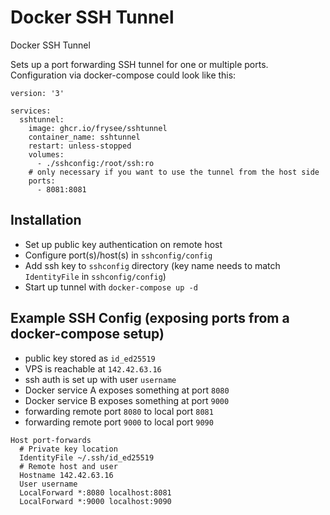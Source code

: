 # Docker SSH Tunnel
Docker SSH Tunnel

Sets up a port forwarding SSH tunnel for one or multiple ports. Configuration via docker-compose could look like this:

```
version: '3'

services:
  sshtunnel:
    image: ghcr.io/frysee/sshtunnel
    container_name: sshtunnel
    restart: unless-stopped
    volumes:
      - ./sshconfig:/root/ssh:ro
    # only necessary if you want to use the tunnel from the host side
    ports:
      - 8081:8081
```

## Installation
- Set up public key authentication on remote host
- Configure port(s)/host(s) in `sshconfig/config`
- Add ssh key to `sshconfig` directory (key name needs to match `IdentityFile` in `sshconfig/config`)
- Start up tunnel with `docker-compose up -d`

## Example SSH Config (exposing ports from a docker-compose setup)
- public key stored as `id_ed25519`
- VPS is reachable at `142.42.63.16`
- ssh auth is set up with user `username`
- Docker service A exposes something at port `8080`
- Docker service B exposes something at port `9000`
- forwarding remote port `8080` to local port `8081`
- forwarding remote port `9000` to local port `9090`

```
Host port-forwards
  # Private key location
  IdentityFile ~/.ssh/id_ed25519
  # Remote host and user
  Hostname 142.42.63.16
  User username
  LocalForward *:8080 localhost:8081
  LocalForward *:9000 localhost:9090
```